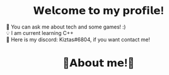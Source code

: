 

<h1 align="center">𝗪𝗲𝗹𝗰𝗼𝗺𝗲 𝘁𝗼 𝗺𝘆 𝗽𝗿𝗼𝗳𝗶𝗹𝗲!</h1>

📖 You can ask me about tech and some games! :) <br>
💡 I am current learning C++ <br>
📠 Here is my discord: Kiztas#6804,  if you want contact me! <br>

<h1 align="center">🔰𝗔𝗯𝗼𝘂𝘁 𝗺𝗲!🔰</h1>
